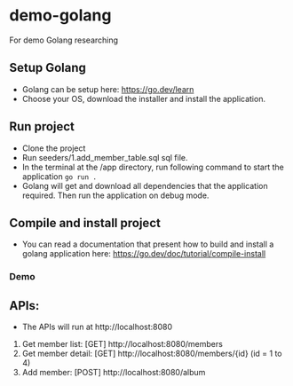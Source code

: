 # demo-golang
For demo Golang researching

## Setup Golang
- Golang can be setup here: https://go.dev/learn
- Choose your OS, download the installer and install the application.

## Run project
- Clone the project
- Run seeders/1.add_member_table.sql sql file.
- In the terminal at the /app directory, run following command to start the application
`go run .`
- Golang will get and download all dependencies that the application required. Then run the application on debug mode.

## Compile and install project
- You can read a documentation that present how to build and install a golang application here: https://go.dev/doc/tutorial/compile-install

### Demo

## APIs:
- The APIs will run at http://localhost:8080
1. Get member list: [GET] http://localhost:8080/members
2. Get member detail: [GET] http://localhost:8080/members/{id} (id = 1 to 4)
3. Add member: [POST] http://localhost:8080/album
